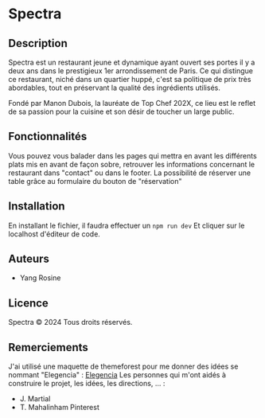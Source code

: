 # Spectra 

## Description
Spectra est un restaurant jeune et dynamique ayant ouvert ses portes il y a deux ans dans le prestigieux 1er arrondissement de Paris. Ce qui distingue ce restaurant, niché dans un quartier huppé, c'est sa politique de prix très abordables, tout en préservant la qualité des ingrédients utilisés.

Fondé par Manon Dubois, la lauréate de Top Chef 202X, ce lieu est le reflet de sa passion pour la cuisine et son désir de toucher un large public.

## Fonctionnalités
Vous pouvez vous balader dans les pages qui mettra en avant les différents plats mis en avant de façon sobre, retrouver les informations concernant le restaurant dans "contact" ou dans le footer.
La possibilité de réserver une table grâce au formulaire du bouton de "réservation"

## Installation
En installant le fichier, il faudra effectuer un 
```npm run dev```
Et cliquer sur le localhost d'éditeur de code.

## Auteurs
- Yang Rosine

## Licence
Spectra © 2024 Tous droits réservés.

## Remerciements
J'ai utilisé une maquette de themeforest pour me donner des idées se nommant "Elegencia" : 
[Elegencia](https://preview.themeforest.net/item/elegencia-tailwind-css-royale-restaurant-hotel-resort-html-template/full_screen_preview/50216026)
Les personnes qui m'ont aidés à construire le projet, les idées, les directions, ... :
- J. Martial
- T. Mahalinham 
Pinterest
